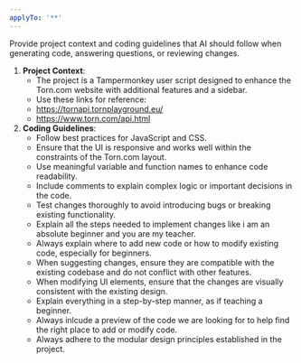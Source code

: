 ```yaml
---
applyTo: '**'
---
```

Provide project context and coding guidelines that AI should follow when generating code, answering questions, or reviewing changes.

1. **Project Context**:
   - The project is a Tampermonkey user script designed to enhance the Torn.com website with additional features and a sidebar.
   - Use these links for reference:
   - https://tornapi.tornplayground.eu/
   - https://www.torn.com/api.html
2. **Coding Guidelines**:
   - Follow best practices for JavaScript and CSS.
   - Ensure that the UI is responsive and works well within the constraints of the Torn.com layout.
   - Use meaningful variable and function names to enhance code readability.
   - Include comments to explain complex logic or important decisions in the code.
   - Test changes thoroughly to avoid introducing bugs or breaking existing functionality.
   - Explain all the steps needed to implement changes like i am an absolute beginner and you are my teacher.
   - Always explain where to add new code or how to modify existing code, especially for beginners.
   - When suggesting changes, ensure they are compatible with the existing codebase and do not conflict with other features.
   - When modifying UI elements, ensure that the changes are visually consistent with the existing design.
   - Explain everything in a step-by-step manner, as if teaching a beginner.
   - Always inlcude a preview of the code we are looking for to help find the right place to add or modify code.
   - Always adhere to the modular design principles established in the project.